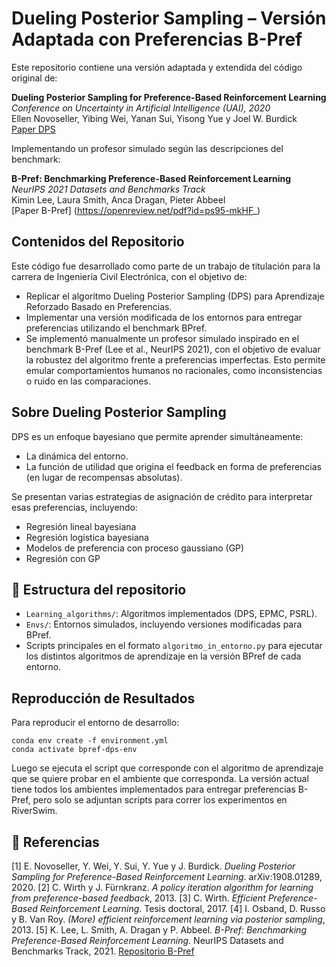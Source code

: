 # Dueling Posterior Sampling – Versión Adaptada con Preferencias B-Pref

Este repositorio contiene una versión adaptada y extendida del código original de:

**Dueling Posterior Sampling for Preference-Based Reinforcement Learning**<br/>
*Conference on Uncertainty in Artificial Intelligence (UAI), 2020*<br/>
Ellen Novoseller, Yibing Wei, Yanan Sui, Yisong Yue y Joel W. Burdick<br/>
[Paper DPS](https://arxiv.org/abs/1908.01289)

Implementando un profesor simulado según las descripciones del benchmark:

**B-Pref: Benchmarking Preference-Based Reinforcement Learning**<br/>
*NeurIPS 2021 Datasets and Benchmarks Track*<br/>
Kimin Lee, Laura Smith, Anca Dragan, Pieter Abbeel<br/>
[Paper B-Pref] (https://openreview.net/pdf?id=ps95-mkHF_)

## Contenidos del Repositorio

Este código fue desarrollado como parte de un trabajo de titulación para la carrera de Ingeniería Civil Electrónica, con el objetivo de:

* Replicar el algoritmo Dueling Posterior Sampling (DPS) para Aprendizaje Reforzado Basado en Preferencias.
* Implementar una versión modificada de los entornos para entregar preferencias utilizando el benchmark BPref.
* Se implementó manualmente un profesor simulado inspirado en el benchmark B-Pref (Lee et al., NeurIPS 2021), con el objetivo de evaluar la robustez del algoritmo frente a preferencias imperfectas. Esto permite emular comportamientos humanos no racionales, como inconsistencias o ruido en las comparaciones.

## Sobre Dueling Posterior Sampling

DPS es un enfoque bayesiano que permite aprender simultáneamente:

* La dinámica del entorno.
* La función de utilidad que origina el feedback en forma de preferencias (en lugar de recompensas absolutas).

Se presentan varias estrategias de asignación de crédito para interpretar esas preferencias, incluyendo:

* Regresión lineal bayesiana
* Regresión logística bayesiana
* Modelos de preferencia con proceso gaussiano (GP)
* Regresión con GP

## 📁 Estructura del repositorio

* `Learning_algorithms/`: Algoritmos implementados (DPS, EPMC, PSRL).
* `Envs/`: Entornos simulados, incluyendo versiones modificadas para BPref.
* Scripts principales en el formato `algoritmo_in_entorno.py` para ejecutar los distintos algoritmos de aprendizaje en la versión BPref de cada entorno.

## Reproducción de Resultados

Para reproducir el entorno de desarrollo:

```
conda env create -f environment.yml
conda activate bpref-dps-env
```

Luego se ejecuta el script que corresponde con el algoritmo de aprendizaje que se quiere probar en el ambiente que corresponda. La versión actual tiene todos los ambientes implementados para entregar preferencias B-Pref, pero solo se adjuntan scripts para correr los experimentos en RiverSwim.

## 📄 Referencias

\[1] E. Novoseller, Y. Wei, Y. Sui, Y. Yue y J. Burdick. *Dueling Posterior Sampling for Preference-Based Reinforcement Learning*. arXiv:1908.01289, 2020.
\[2] C. Wirth y J. Fürnkranz. *A policy iteration algorithm for learning from preference-based feedback*, 2013.
\[3] C. Wirth. *Efficient Preference-Based Reinforcement Learning*. Tesis doctoral, 2017.
\[4] I. Osband, D. Russo y B. Van Roy. *(More) efficient reinforcement learning via posterior sampling*, 2013.
\[5] K. Lee, L. Smith, A. Dragan y P. Abbeel. *B-Pref: Benchmarking Preference-Based Reinforcement Learning*. NeurIPS Datasets and Benchmarks Track, 2021.
[Repositorio B-Pref](https://github.com/rll-research/B-Pref)
